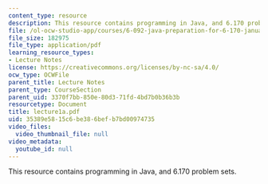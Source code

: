 ```yaml
---
content_type: resource
description: This resource contains programming in Java, and 6.170 problem sets.
file: /ol-ocw-studio-app/courses/6-092-java-preparation-for-6-170-january-iap-2006/35389e5815c6be386befb7bd00974735_lecture1a.pdf
file_size: 182975
file_type: application/pdf
learning_resource_types:
- Lecture Notes
license: https://creativecommons.org/licenses/by-nc-sa/4.0/
ocw_type: OCWFile
parent_title: Lecture Notes
parent_type: CourseSection
parent_uid: 3370f7bb-850e-80d3-71fd-4bd7b0b36b3b
resourcetype: Document
title: lecture1a.pdf
uid: 35389e58-15c6-be38-6bef-b7bd00974735
video_files:
  video_thumbnail_file: null
video_metadata:
  youtube_id: null
---
```

This resource contains programming in Java, and 6.170 problem sets.
